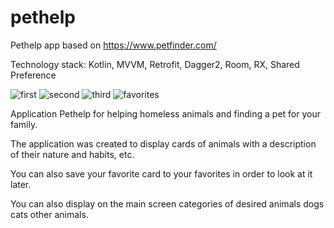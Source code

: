 # pethelp

Pethelp app based on https://www.petfinder.com/

Technology stack: Kotlin, MVVM, Retrofit, Dagger2, Room, RX, Shared Preference

![first](https://user-images.githubusercontent.com/17353720/223324980-0e1d7670-5064-43c4-a658-281b02924950.jpg)
![second](https://user-images.githubusercontent.com/17353720/223325000-571cab4c-0b59-41dd-a7a1-d56bb2397640.jpg)
![third](https://user-images.githubusercontent.com/17353720/223325030-a1ae4f6e-a4a7-4460-86f8-80ae359149f7.jpg)
![favorites](https://user-images.githubusercontent.com/17353720/223325043-de027f34-4b33-4ea7-b178-655f6fd72788.jpg)

Application Pethelp for helping homeless animals and finding a pet for your family.

The application was created to display cards of animals with a description of their nature and habits, etc.

You can also save your favorite card to your favorites in order to look at it later.

You can also display on the main screen categories of desired animals dogs cats other animals.
